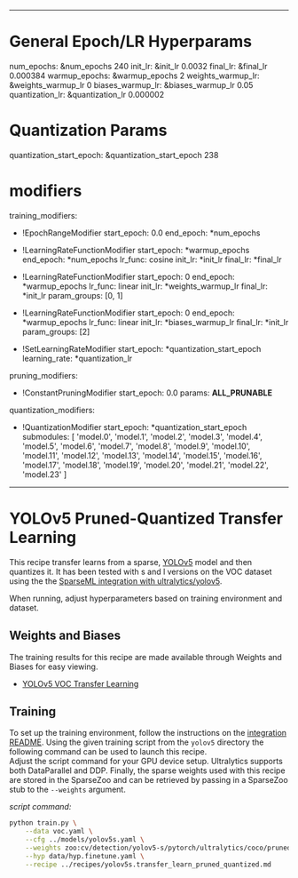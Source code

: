 <!--
Copyright (c) 2021 - present / Neuralmagic, Inc. All Rights Reserved.

Licensed under the Apache License, Version 2.0 (the "License");
you may not use this file except in compliance with the License.
You may obtain a copy of the License at

   http://www.apache.org/licenses/LICENSE-2.0

Unless required by applicable law or agreed to in writing,
software distributed under the License is distributed on an "AS IS" BASIS,
WITHOUT WARRANTIES OR CONDITIONS OF ANY KIND, either express or implied.
See the License for the specific language governing permissions and
limitations under the License.
-->

---
# General Epoch/LR Hyperparams
num_epochs: &num_epochs 240
init_lr: &init_lr 0.0032
final_lr: &final_lr 0.000384
warmup_epochs: &warmup_epochs 2
weights_warmup_lr: &weights_warmup_lr 0
biases_warmup_lr: &biases_warmup_lr 0.05
quantization_lr: &quantization_lr 0.000002

# Quantization Params
quantization_start_epoch: &quantization_start_epoch 238

# modifiers
training_modifiers:
  - !EpochRangeModifier
    start_epoch: 0.0
    end_epoch: *num_epochs
    
  - !LearningRateFunctionModifier
    start_epoch: *warmup_epochs
    end_epoch: *num_epochs
    lr_func: cosine
    init_lr: *init_lr
    final_lr: *final_lr
    
  - !LearningRateFunctionModifier
    start_epoch: 0
    end_epoch: *warmup_epochs
    lr_func: linear
    init_lr: *weights_warmup_lr
    final_lr: *init_lr
    param_groups: [0, 1]
    
  - !LearningRateFunctionModifier
    start_epoch: 0
    end_epoch: *warmup_epochs
    lr_func: linear
    init_lr: *biases_warmup_lr
    final_lr: *init_lr
    param_groups: [2]
    
  - !SetLearningRateModifier
    start_epoch: *quantization_start_epoch
    learning_rate: *quantization_lr

pruning_modifiers:
  - !ConstantPruningModifier
    start_epoch: 0.0
    params: __ALL_PRUNABLE__
    
quantization_modifiers:
  - !QuantizationModifier
    start_epoch: *quantization_start_epoch
    submodules: [ 'model.0', 'model.1', 'model.2', 'model.3', 'model.4', 'model.5', 'model.6', 'model.7', 'model.8', 'model.9', 'model.10', 'model.11', 'model.12', 'model.13', 'model.14', 'model.15', 'model.16', 'model.17', 'model.18', 'model.19', 'model.20', 'model.21', 'model.22', 'model.23' ]
---

# YOLOv5 Pruned-Quantized Transfer Learning

This recipe transfer learns from a sparse, [YOLOv5](https://github.com/ultralytics/yolov5) model and then quantizes it.
It has been tested with s and l versions on the VOC dataset using the the [SparseML integration with ultralytics/yolov5](https://github.com/neuralmagic/sparseml/tree/main/integrations/ultralytics-yolov5).

When running, adjust hyperparameters based on training environment and dataset.

## Weights and Biases

The training results for this recipe are made available through Weights and Biases for easy viewing.

- [YOLOv5 VOC Transfer Learning](https://wandb.ai/neuralmagic/yolov5-voc-sparse-transfer-learning)

## Training

To set up the training environment, follow the instructions on the [integration README](https://github.com/neuralmagic/sparseml/blob/main/integrations/ultralytics-yolov5/README.md).
Using the given training script from the `yolov5` directory the following command can be used to launch this recipe.  
Adjust the script command for your GPU device setup. 
Ultralytics supports both DataParallel and DDP.
Finally, the sparse weights used with this recipe are stored in the SparseZoo and can be retrieved by passing in a SparseZoo stub to the `--weights` argument.

*script command:*

```bash
python train.py \
    --data voc.yaml \
    --cfg ../models/yolov5s.yaml \
    --weights zoo:cv/detection/yolov5-s/pytorch/ultralytics/coco/pruned_quant-aggressive_94 \
    --hyp data/hyp.finetune.yaml \
    --recipe ../recipes/yolov5s.transfer_learn_pruned_quantized.md
```
